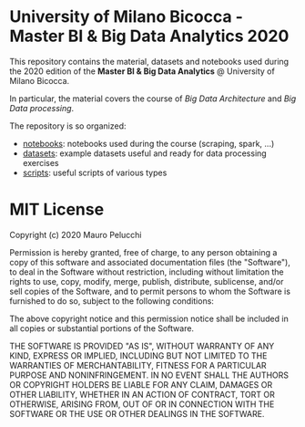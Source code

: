# University of Milano Bicocca - Master BI &amp; Big Data Analytics 2020

This repository contains the material, datasets and notebooks used during the 2020 edition of the **Master BI & Big Data Analytics** @ University of Milano Bicocca.

In particular, the material covers the course of *Big Data Architecture* and *Big Data processing*.

The repository is so organized:
- [notebooks](https://github.com/mauropelucchi/unimib_masterbi_2020/tree/master/notebooks): notebooks used during the course (scraping, spark, ...)
- [datasets](https://github.com/mauropelucchi/unimib_masterbi_2020/tree/master/datasets): example datasets useful and ready for data processing exercises
- [scripts](https://github.com/mauropelucchi/unimib_masterbi_2020/tree/master/scripts): useful scripts of various types



# MIT License

Copyright (c) 2020 Mauro Pelucchi

Permission is hereby granted, free of charge, to any person obtaining a copy
of this software and associated documentation files (the "Software"), to deal
in the Software without restriction, including without limitation the rights
to use, copy, modify, merge, publish, distribute, sublicense, and/or sell
copies of the Software, and to permit persons to whom the Software is
furnished to do so, subject to the following conditions:

The above copyright notice and this permission notice shall be included in all
copies or substantial portions of the Software.

THE SOFTWARE IS PROVIDED "AS IS", WITHOUT WARRANTY OF ANY KIND, EXPRESS OR
IMPLIED, INCLUDING BUT NOT LIMITED TO THE WARRANTIES OF MERCHANTABILITY,
FITNESS FOR A PARTICULAR PURPOSE AND NONINFRINGEMENT. IN NO EVENT SHALL THE
AUTHORS OR COPYRIGHT HOLDERS BE LIABLE FOR ANY CLAIM, DAMAGES OR OTHER
LIABILITY, WHETHER IN AN ACTION OF CONTRACT, TORT OR OTHERWISE, ARISING FROM,
OUT OF OR IN CONNECTION WITH THE SOFTWARE OR THE USE OR OTHER DEALINGS IN THE
SOFTWARE.
